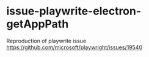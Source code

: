 # issue-playwrite-electron-getAppPath
Reproduction of playwrite issue
https://github.com/microsoft/playwright/issues/19540
